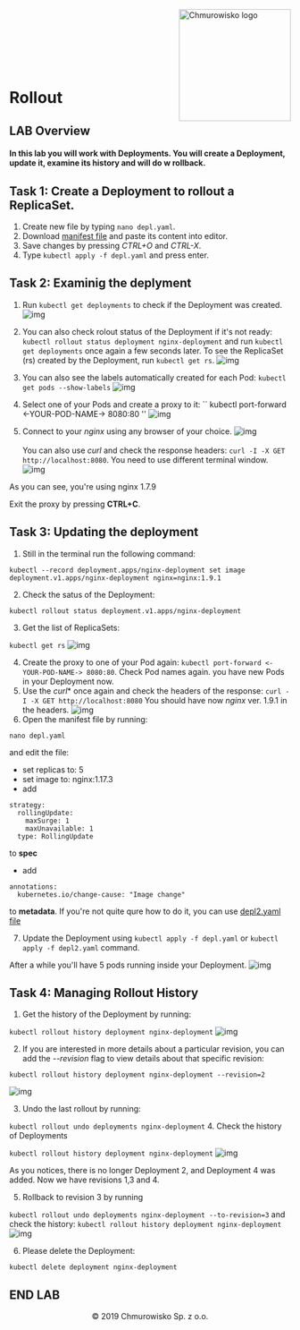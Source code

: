 <img src="../../../img/logo.png" alt="Chmurowisko logo" width="200" align="right">
<br><br>
<br><br>
<br><br>

# Rollout

## LAB Overview

#### In this lab you will work with Deployments. You will create a Deployment, update it, examine its history and will do w rollback.

## Task 1: Create a Deployment to rollout a ReplicaSet.

1. Create new file by typing ``nano depl.yaml``.
2. Download [manifest file](./files/depl.yaml) and paste its content into editor.
3. Save changes by pressing *CTRL+O* and *CTRL-X*.
4. Type ``kubectl apply -f depl.yaml`` and press enter.

## Task 2: Examinig the deplyment

1. Run ``kubectl get deployments`` to check if the Deployment was created.
![img](./img/deployment1.png)

2. You can also check rolout status of the Deployment if it's not ready:
``
kubectl rollout status deployment nginx-deployment
``
and run ``kubectl get deployments`` once again a few seconds later.
To see the ReplicaSet (rs) created by the Deployment, run ``kubectl get rs``.
![img](./img/deployment-rs.png)
3. You can also see the labels automatically created for each Pod:
``
kubectl get pods --show-labels
``
![img](./img/deployment-labels.png)
4. Select one of your Pods and create a proxy to it:
``
kubectl port-forward <-YOUR-POD-NAME-> 8080:80
''
![img](./img/deployment-proxy.png)
5. Connect to your *nginx* using any browser of your choice.
![img](./img/deployment-version1.png)
<br><br>
You can also use *curl* and check the response headers: ``curl -I -X GET http://localhost:8080``. You need to use different terminal window.
![img](./img/version1-headers.png)

As you can see, you're using nginx 1.7.9

Exit the proxy by pressing **CTRL+C**.

## Task 3: Updating the deployment

1. Still in the terminal run the following command:

``
kubectl --record deployment.apps/nginx-deployment set image deployment.v1.apps/nginx-deployment nginx=nginx:1.9.1
``

2. Check the satus of the Deployment: 

``kubectl rollout status deployment.v1.apps/nginx-deployment
``

3. Get the list of ReplicaSets:

``
kubectl get rs
``
![img](./img/deployment-rs2.png)

4. Create the proxy to one of your Pod again: ``kubectl port-forward <-YOUR-POD-NAME-> 8080:80``.
Check Pod names again. you have new Pods in your Deployment now.
5. Use the *curl** once again and check the headers of the response:
``
curl -I -X GET http://localhost:8080
``
You should have now *nginx* ver. 1.9.1 in the headers.
![img](./img/headers2.png)
6. Open the manifest file by running:

``
nano depl.yaml
``

and edit the file:
* set replicas to: 5
* set image to: nginx:1.17.3
* add
```
strategy:
  rollingUpdate:
    maxSurge: 1
    maxUnavailable: 1
  type: RollingUpdate
```
to **spec**
* add

```
annotations:
  kubernetes.io/change-cause: "Image change"
```
to **metadata**.
If you're not quite qure how to do it, you can use [depl2.yaml file](depl2.yaml)

7. Update the Deployment using ``kubectl apply -f depl.yaml`` or ``kubectl apply -f depl2.yaml`` command.

After a while you'll have 5 pods running inside your Deployment.
![img](./img/pods2.png)

## Task 4: Managing Rollout History

1. Get the history of the Deployment by running:

``
kubectl rollout history deployment nginx-deployment
``
![img](./img/h1.png)

2. If you are interested in more details about a particular revision, you can add the *--revision* flag to view details about that specific revision:

``kubectl rollout history deployment nginx-deployment --revision=2``

![img](./img/det.png)

3. Undo the last rollout by running:

``
kubectl rollout undo deployments nginx-deployment
``
4. Check the history of Deployments

``
kubectl rollout history deployment nginx-deployment
``
![img](./img/h1.png)

As you notices, there is no longer Deployment 2, and Deployment 4 was added. Now we have revisions 1,3 and 4.

5. Rollback to revision 3 by running

``
kubectl rollout undo deployments nginx-deployment --to-revision=3
``
and check the history: ``kubectl rollout history deployment nginx-deployment``
![img](./img/hi3.png)

6. Please delete the Deployment:

``
kubectl delete deployment nginx-deployment
``

## END LAB
<center><p>&copy; 2019 Chmurowisko Sp. z o.o.<p></center>
